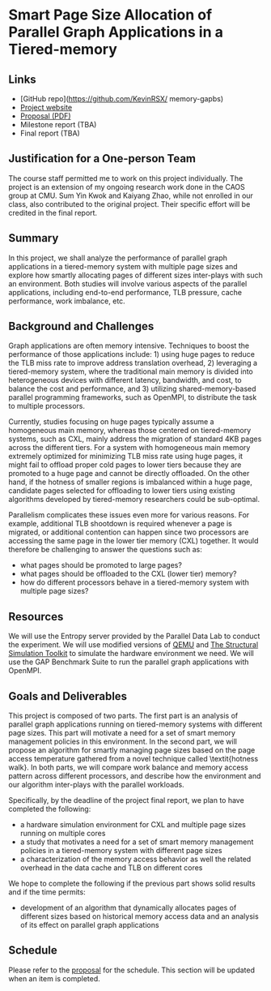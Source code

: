 # Smart Page Size Allocation of Parallel Graph Applications in a Tiered-memory
## Links

- [GitHub repo](https://github.com/KevinRSX/ memory-gapbs)
- [Project website](./)
- [Proposal (PDF)](./15618_proposal.pdf)
- Milestone report (TBA)
- Final report (TBA)

## Justification for a One-person Team

The course staff permitted me to work on this project individually. The project is an extension of my ongoing research work done in the CAOS group at CMU. Sum Yin Kwok and Kaiyang Zhao, while not enrolled in our class, also contributed to the original project. Their specific effort will be credited in the final report.

## Summary

In this project, we shall analyze the performance of parallel graph applications in a tiered-memory system with multiple page sizes and explore how smartly allocating pages of different sizes inter-plays with such an environment. Both studies will involve various aspects of the parallel applications, including end-to-end performance, TLB pressure, cache performance, work imbalance, etc.

## Background and Challenges

Graph applications are often memory intensive. Techniques to boost the performance of those applications include: 1) using huge pages to reduce the TLB miss rate to improve address translation overhead, 2) leveraging a tiered-memory system, where the traditional main memory is divided into heterogeneous devices with different latency, bandwidth, and cost, to balance the cost and performance, and 3) utilizing shared-memory-based parallel programming frameworks, such as OpenMPI, to distribute the task to multiple processors.

Currently, studies focusing on huge pages typically assume a homogeneous main memory, whereas those centered on tiered-memory systems, such as CXL, mainly address the migration of standard 4KB pages across the different tiers. For a system with homogeneous main memory extremely optimized for minimizing TLB miss rate using huge pages, it might fail to offload proper cold pages to lower tiers because they are promoted to a huge page and cannot be directly offloaded. On the other hand, if the hotness of smaller regions is imbalanced within a huge page, candidate pages selected for offloading to lower tiers using existing algorithms developed by tiered-memory researchers could be sub-optimal.

Parallelism complicates these issues even more for various reasons. For example, additional TLB shootdown is required whenever a page is migrated, or additional contention can happen since two processors are accessing the same page in the lower tier memory (CXL) together. It would therefore be challenging to answer the questions such as:

- what pages should be promoted to large pages?
- what pages should be offloaded to the CXL (lower tier) memory?
-  how do different processors behave in a tiered-memory system with multiple page sizes?

## Resources

We will use the Entropy server provided by the Parallel Data Lab to conduct the experiment. We will use modified versions of [QEMU](https://www.qemu.org/) and [The Structural Simulation Toolkit](https://sst-simulator.org/}) to simulate the hardware environment we need. We will use the GAP Benchmark Suite to run the parallel graph applications with OpenMPI.

## Goals and Deliverables

This project is composed of two parts. The first part is an analysis of parallel graph applications running on tiered-memory systems with different page sizes. This part will motivate a need for a set of smart memory management policies in this environment. In the second part, we will propose an algorithm for smartly managing page sizes based on the page access temperature gathered from a novel technique called \textit{hotness walk}. In both parts, we will compare work balance and memory access pattern across different processors, and describe how the environment and our algorithm inter-plays with the parallel workloads.

Specifically, by the deadline of the project final report, we plan to have completed the following:

- a hardware simulation environment for CXL and multiple page sizes running on multiple cores
- a study that motivates a need for a set of smart memory management policies in a tiered-memory system with different page sizes
- a characterization of the memory access behavior as well the related overhead in the data cache and TLB on different cores

We hope to complete the following if the previous part shows solid results and if the time permits:

- development of an algorithm that dynamically allocates pages of different sizes based on historical memory access data and an analysis of its effect on parallel graph applications

## Schedule

Please refer to the [proposal](./15618_proposal) for the schedule. This section will be updated when an item is completed.
